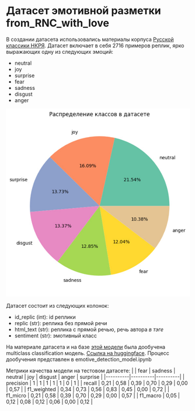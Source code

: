 # Датасет эмотивной разметки from_RNC_with_love

В создании датасета использовались материалы корпуса [Русской классики НКРЯ](https://ruscorpora.ru/search?search=CgQyAggV). Датасет включает в себя 2716 примеров реплик, ярко выражающих одну из следующих эмоций:

- neutral
- joy
- surprise
- fear
- sadness
- disgust
- anger

![img](classes_distribution.jpg)

Датасет состоит из следующих колонок:

- id_replic (int): id реплики
- replic (str): реплика без прямой речи
- html_text (str): реплика с прямой речью, речь автора <i>в тэге</i>
- sentiment (str): эмотивный класс

На материале датасета и на базе [этой модели](https://huggingface.co/cointegrated/rubert-tiny2-cedr-emotion-detection) была дообучена multiclass classification модель. [Ссылка на huggingface](https://huggingface.co/kplro/rubert-tiny2-cedr-rnc-emotion-detection). Процесс дообучения представлен в emotive_detection_model.ipynb

Метрики качества модели на тестовом датасете:
|  |  fear | sadness | neutral  |  joy  |  disgust  |  anger  |	surprise  |
|----------|----------|----------|
| precision    | 1 | 1 | 1  |  1  |  1  |  0  |	1  |
| recall    | 0,21  |	0,58  |	0,39  |	0,70  |	0,29  |	0,00  |	0,57  |
| f1_weighted    | 0,34  |	0,73  |	0,56  |	0,83  |	0,45  |	0,00  |	0,72  |
| f1_micro    | 0,21  |	0,58  |	0,39  |	0,70  |	0,29  |	0,00  |	0,57  |
| f1_macro    | 0,05  |	0,12  |	0,08  |	0,12  |	0,06  |	0,00  |	0,12  |
